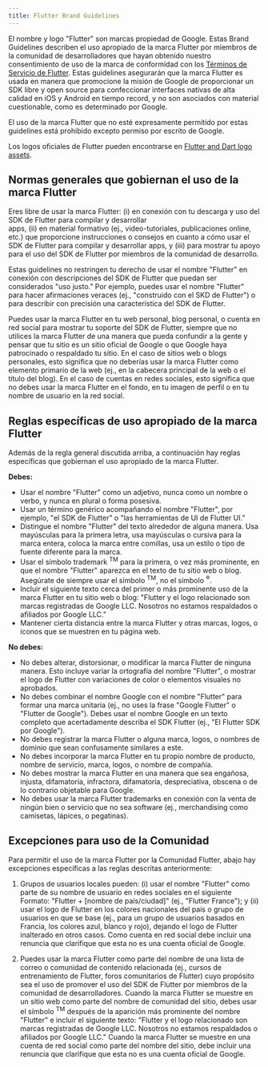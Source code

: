 ```yaml
---
title: Flutter Brand Guidelines
---
```


El nombre y logo "Flutter" son marcas propiedad de Google.
Estas Brand Guidelines describen el uso apropiado de la marca Flutter
por miembros de la comunidad de desarrolladores que hayan obtenido 
nuestro consentimiento de uso de la marca de conformidad con los [Términos de Servicio de Flutter](/tos).
Estas guidelines asegurarán que la marca Flutter es usada en 
manera que promocione la misión de Google de proporcionar un SDK libre y open source
para confeccionar interfaces nativas de alta calidad en iOS y
Android en tiempo record, y no son asociados con material cuestionable,
como es determinado por Google.  

El uso de la marca Flutter que no esté expresamente permitido por estas 
guidelines está prohibido excepto permiso por escrito de Google.

Los logos oficiales de Flutter pueden encontrarse en [Flutter and Dart logo
assets](https://drive.google.com/corp/drive/folders/1KXNtO9My2AMpDOF9A9Y_4aj4_BcgmDDT).

## Normas generales que gobiernan el uso de la marca Flutter

Eres libre de usar la marca Flutter: (i) en conexión con tu
descarga y uso del SDK de Flutter para compilar y desarrollar  
apps, (ii) en material formativo (ej., video-tutoriales, publicaciones online,
etc.) que proporcione instrucciones o consejos en cuanto a cómo usar el SDK
de Flutter para compilar y desarrollar apps, y (iii) para mostrar tu apoyo para 
el uso del SDK de Flutter por miembros de la comunidad de desarrollo.  

Estas guidelines no restringen tu derecho de usar el nombre "Flutter" en 
conexión con descripciones del SDK de Flutter que puedan ser considerados 
"uso justo."  Por ejemplo, puedes usar el nombre "Flutter"
para hacer afirmaciones veraces (ej., "construido con el SKD de 
Flutter") o para describir con precisión una característica del SDK de Flutter.  

Puedes usar la marca Flutter en tu web personal, blog 
personal, o cuenta en red social para mostrar tu soporte del SDK de Flutter,
siempre que no utilices la marca Flutter de una manera que 
pueda confundir a la gente y pensar que tu sitio es un sitio oficial de Google
o que Google haya patrocinado o respaldado tu sitio. En el caso de 
sitios web o blogs personales, esto significa que no deberías usar la marca 
Flutter como elemento primario de la web (ej., en la cabecera principal 
de la web o el título del blog). En el caso de cuentas en redes 
sociales, esto significa que no debes usar la marca Flutter en el 
fondo, en tu imagen de perfil o en tu nombre de usuario en la red social.  

## Reglas específicas de uso apropiado de la marca Flutter

Además de la regla general discutida arriba, a continuación hay reglas específicas
que gobiernan el uso apropiado de la marca Flutter.  

**Debes:**

* Usar el nombre "Flutter" como un adjetivo, nunca como un nombre o verbo,
  y nunca en plural o forma posesiva.
* Usar un término genérico acompañando el nombre "Flutter", por ejemplo,
  "el SDK de Flutter" o "las herramientas de UI de Flutter UI."
* Distingue el nombre "Flutter" del texto alrededor de alguna manera.
  Usa mayúsculas para la primera letra, usa mayúsculas o cursiva para la marca entera,
  coloca la marca entre comillas, usa un estilo o tipo de fuente diferente para la marca.
* Usar el símbolo trademark <sup>TM</sup> para la primera, o vez más prominente,
  en que el nombre "Flutter" aparezca en el texto de tu sitio web o blog.
  Asegúrate de siempre usar el símbolo <sup>TM</sup>,
  no el símbolo <sup>&reg;</sup>.
* Incluir el siguiente texto cerca del primer o más prominente uso de 
  la marca Flutter en tu sitio web o blog: "Flutter y el logo relacionado son 
  marcas registradas de Google LLC. Nosotros no estamos respaldados o afiliados por 
  Google LLC."
* Mantener cierta distancia entre la marca Flutter y otras marcas,
  logos, o iconos que se muestren en tu página web.

**No debes:**

* No debes alterar, distorsionar, o modificar la marca Flutter de ninguna manera.
  Esto incluye variar la ortografía del nombre "Flutter", o mostrar 
  el logo de Flutter con variaciones de color o elementos visuales no aprobados. 
* No debes combinar el nombre Google con el nombre "Flutter" para formar una marca 
  unitaria (ej., no uses la frase "Google Flutter" o "Flutter de Google").
  Debes usar el nombre Google en un texto completo que acertadamente describa el 
  SDK Flutter (ej., "El Flutter SDK por Google").
* No debes registrar la marca Flutter o alguna marca, logos,
  o nombres de dominio que sean confusamente similares a este.
* No debes incorporar la marca Flutter en tu propio nombre de producto,
  nombre de servicio, marca, logos, o nombre de compañía.   
* No debes mostrar la marca Flutter en una manera que sea engañosa, 
  injusta, difamatoria, infractora, difamatoria, despreciativa, obscena o 
  de lo contrario objetable para Google.
* No debes usar la marca Flutter trademarks en conexión con la venta de ningún 
  bien o servicio que no sea software (ej., merchandising como camisetas,
  lápices, o pegatinas).

## Excepciones para uso de la Comunidad

Para permitir el uso de la marca Flutter por la Comunidad Flutter,
abajo hay excepciones específicas a las reglas descritas anteriormente:  

1. Grupos de usuarios locales pueden: (i) usar el nombre "Flutter" como 
   parte de su nombre de usuario en redes sociales en el siguiente Formato:
   "Flutter + [nombre de país/ciudad]" (ej., "Flutter France"); y (ii)
   usar el logo de Flutter en los colores nacionales del país o grupo de 
   usuarios en que se base (ej., para un grupo de usuarios basados en Francia,
   los colores azul, blanco y rojo), dejando el logo de Flutter inalterado en 
   otros casos. Como cuenta en red social debe incluir una renuncia que 
   clarifique que esta no es una cuenta oficial de Google.

2. Puedes usar la marca Flutter como parte del nombre de una lista de correo
   o comunidad de contenido relacionada (ej., cursos de entrenamiento de Flutter,
   foros comunitarios de Flutter) cuyo propósito sea el uso de promover el uso del 
   SDK de Flutter por miembros de la comunidad de desarrolladores.
   Cuando la marca Flutter se muestre en un sitio web como parte del nombre de 
   comunidad del sitio, debes usar el símbolo <sup>TM</sup>
   después de la aparición más prominente del nombre "Flutter" e incluir 
   el siguiente texto: "Flutter y el logo relacionado son 
   marcas registradas de Google LLC. Nosotros no estamos respaldados 
   o afiliados por Google LLC."
   Cuando la marca Flutter se muestre en una cuenta de red social
   como parte del nombre del sitio, debe incluir una renuncia que 
   clarifique que esta no es una cuenta oficial de Google.

